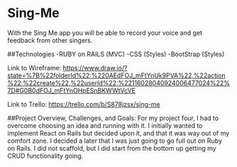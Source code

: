 # Sing-Me
With the Sing Me app you will be able to record your voice and get feedback from other singers.

##Technologies
-RUBY on RAILS (MVC)
-CSS (Styles)
-BootStrap (Styles)

Link to Wireframe:
https://www.draw.io/?state=%7B%22folderId%22:%220AEdFOJ_mFtYnUk9PVA%22,%22action%22:%22create%22,%22userId%22:%22116028040924006477024%22%7D#G0B0dFOJ_mFtYnOHpESnBKWWtVcVE

Link to Trello:
https://trello.com/b/S878jzsx/sing-me

##Project Overview, Challenges, and Goals: 
For my project four, I had to overcome choosing an idea and running with it. I initially wanted to implement React on Rails but decided upon it, and that it was way out of my comfort zone. I decided a later that I was just going to go full out on Ruby on Rails. I did not scaffold, but I did start from the bottom up getting my CRUD functionality going. 
